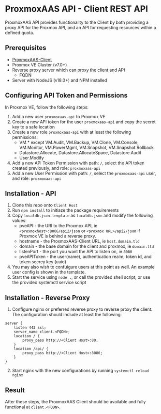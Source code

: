# ProxmoxAAS API - Client REST API
ProxmoxAAS API provides functionality to the Client by both providing a proxy API for the Proxmox API, and an API for requesting resources within a defined quota.

## Prerequisites
- [ProxmoxAAS-Client](https://github.com/tronnet-gh/ProxmoxAAS-Client)
- Proxmox VE Cluster (v7.0+)
- Reverse proxy server which can proxy the client and API
	- FQDN
- Server with NodeJS (v18.0+) and NPM installed

## Configuring API Token and Permissions
In Proxmox VE, follow the following steps:
1. Add a new user `proxmoxaas-api` to Proxmox VE
2. Create a new API token for the user `proxmoxaas-api` and copy the secret key to a safe location
3. Create a new role `proxmoxaas-api` with at least the following permissions: 
    - VM.* except VM.Audit, VM.Backup, VM.Clone, VM.Console, VM.Monitor, VM.PowerMgmt, VM.Snapshot, VM.Snapshot.Rollback
    - Datastore.Allocate, Datastore.AllocateSpace, Datastore.Audit
    - User.Modify
4. Add a new API Token Permission with path: `/`, select the API token created previously, and role: `proxmoxaas-api`
5. Add a new User Permission with  path: `/`, select the `proxmoxaas-api` user, and role: `proxmoxaas-api`

## Installation - API
1. Clone this repo onto `Client Host`
2. Run `npm install` to initiaze the package requirements
3. Copy `localdb.json.template` as `localdb.json` and modify the following values:
    - pveAPI - the URI to the Proxmox API, ie `<proxmoxhost>:8006/api2/json` or `<proxmox URL>/api2/json` if Proxmox VE is behind a reverse proxy. 
    - hostname - the ProxmoxAAS-Client URL, ie `host.domain.tld`
	- domain - the base domain for the client and proxmox, ie `domain.tld`
    - listenPort - the port you want the API to listen on, ie `8080`
    - pveAPIToken - the user(name), authentication realm, token id, and token secrey key (uuid)
4. You may also wish to confuigure users at this point as well. An example user config is shown in the template.
5. Start the service using `node .`, or call the provided shell script, or use the provided systemctl service script

## Installation - Reverse Proxy
1. Configure nginx or preferred reverse proxy to reverse proxy the client. The configuration should include at least the following:
```
server {
	listen 443 ssl;
	server_name client.<FQDN>;
	location / {
		proxy_pass http://<Client Host>:80;
	}
	location /api/ {
		proxy_pass http://<Client Host>:8080;
	}
}
```
2. Start nginx with the new configurations by running `systemctl reload nginx`

## Result
After these steps, the ProxmoxAAS Client should be available and fully functional at `client.<FQDN>`. 